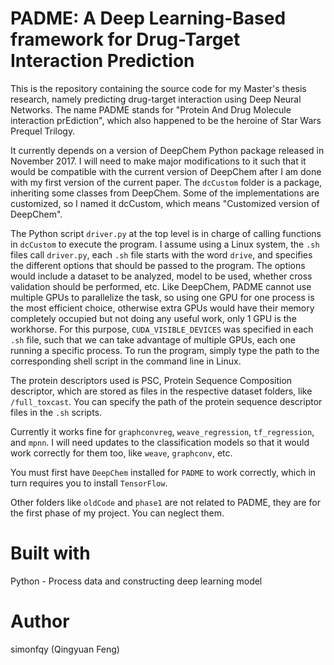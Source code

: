 # PADME: A Deep Learning-Based framework for Drug-Target Interaction Prediction 
This is the repository containing the source code for my Master's thesis research, namely predicting drug-target interaction using Deep Neural Networks. The name PADME stands for "Protein And Drug Molecule interaction prEdiction", which also happened to be the heroine of Star Wars Prequel Trilogy. 

It currently depends on a version of DeepChem Python package released in November 2017. I will need to make major modifications to it such that it would be compatible with the current version of DeepChem after I am done with my first version of the current paper. The `dcCustom` folder is a package, inheriting some classes from DeepChem. Some of the implementations are customized, so I named it dcCustom, which means "Customized version of DeepChem". 

The Python script `driver.py` at the top level is in charge of calling functions in `dcCustom` to execute the program. I assume using a Linux system, the `.sh` files call `driver.py`, each `.sh` file starts with the word `drive`, and specifies the different options that should be passed to the program. The options would include a dataset to be analyzed, model to be used, whether cross validation should be performed, etc. Like DeepChem, PADME cannot use multiple GPUs to parallelize the task, so using one GPU for one process is the most efficient choice, otherwise extra GPUs would have their memory completely occupied but not doing any useful work, only 1 GPU is the workhorse. For this purpose, `CUDA_VISIBLE_DEVICES` was specified in each `.sh` file, such that we can take advantage of multiple GPUs, each one running a specific process. To run the program, simply type the path to the corresponding shell script in the command line in Linux.

The protein descriptors used is PSC, Protein Sequence Composition descriptor, which are stored as files in the respective dataset folders, like `/full_toxcast`. You can specify the path of the protein sequence descriptor files in the `.sh` scripts. 

Currently it works fine for `graphconvreg`, `weave_regression`, `tf_regression`, and `mpnn`. I will need updates to the classification models so that it would work correctly for them too, like `weave`, `graphconv`, etc. 

You must first have `DeepChem` installed for `PADME` to work correctly, which in turn requires you to install `TensorFlow`.

Other folders like `oldCode` and `phase1` are not related to PADME, they are for the first phase of my project. You can neglect them.

# Built with
Python - Process data and constructing deep learning model

# Author
simonfqy (Qingyuan Feng)
